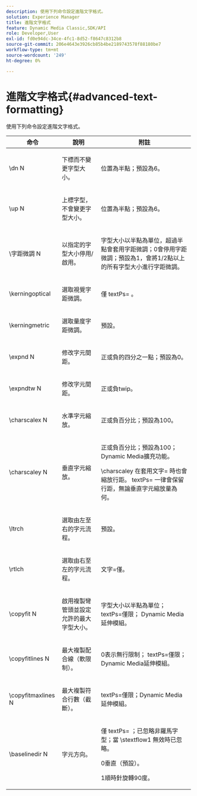 ```yaml
---
description: 使用下列命令設定進階文字格式。
solution: Experience Manager
title: 進階文字格式
feature: Dynamic Media Classic,SDK/API
role: Developer,User
exl-id: fd0e94dc-34ce-4fc1-8d52-f8647c8312b8
source-git-commit: 206e4643e3926cb85b4be2189743578f88180be7
workflow-type: tm+mt
source-wordcount: '249'
ht-degree: 0%

---
```


# 進階文字格式{#advanced-text-formatting}

使用下列命令設定進階文字格式。

<table id="table_43B2EB887C0F471BB60C23B570E7D3D2"> 
 <thead> 
  <tr> 
   <th class="entry"> 命令 </th> 
   <th class="entry"> 說明 </th> 
   <th class="entry"> 附註 </th> 
  </tr> 
 </thead>
 <tbody> 
  <tr> 
   <td> <span class="codeph"> \dn <span class="varname"> N </span> </span> </td> 
   <td> <p>下標而不變更字型大小。 </p> </td> 
   <td> <p>位置為半點；預設為6。 </p> </td> 
  </tr> 
  <tr> 
   <td> <span class="codeph"> \up <span class="varname"> N </span> </span> </td> 
   <td> <p>上標字型，不會變更字型大小。 </p> </td> 
   <td> <p>位置為半點；預設為6。 </p> </td> 
  </tr> 
  <tr> 
   <td> <span class="codeph"> \字距微調<span class="varname"> N </span> </span> </td> 
   <td> <p>以指定的字型大小停用/啟用。 </p> </td> 
   <td> <p>字型大小以半點為單位，超過半點會套用字距微調；0會停用字距微調；預設為1，會將1/2點以上的所有字型大小進行字距微調。 </p> </td> 
  </tr> 
  <tr> 
   <td> <span class="codeph"> \kerningoptical </span> </td> 
   <td> <p>選取視覺字距微調。 </p> </td> 
   <td> <p> 僅<span class="codeph"> textPs= </span>。 </p> </td> 
  </tr> 
  <tr> 
   <td> <span class="codeph"> \kerningmetric </span> </td> 
   <td> <p>選取量度字距微調。 </p> </td> 
   <td> <p>預設。 </p> </td> 
  </tr> 
  <tr> 
   <td> <span class="codeph"> \expnd <span class="varname"> N </span> </span> </td> 
   <td> <p>修改字元間距。 </p> </td> 
   <td> <p>正或負的四分之一點；預設為0。 </p> </td> 
  </tr> 
  <tr> 
   <td> <span class="codeph"> \expndtw <span class="varname"> N </span> </span> </td> 
   <td> <p>修改字元間距。 </p> </td> 
   <td> <p>正或負twip。 </p> </td> 
  </tr> 
  <tr> 
   <td> <span class="codeph"> \charscalex <span class="varname"> N </span> </span> </td> 
   <td> <p>水準字元縮放。 </p> </td> 
   <td> <p>正或負百分比；預設為100。 </p> </td> 
  </tr> 
  <tr> 
   <td> <span class="codeph"> \charscaley <span class="varname"> N </span> </span> </td> 
   <td> <p>垂直字元縮放。 </p> </td> 
   <td> <p>正或負百分比；預設為100；Dynamic Media擴充功能。 </p> <p> <span class="codeph"> \charscaley </span>在套用<span class="codeph">文字= </span>時也會縮放行距。 <span class="codeph"> textPs= </span>一律會保留行距，無論垂直字元縮放量為何。 </p> </td> 
  </tr> 
  <tr> 
   <td> <span class="codeph"> \ltrch </span> </td> 
   <td> <p>選取由左至右的字元流程。 </p> </td> 
   <td> <p>預設。 </p> </td> 
  </tr> 
  <tr> 
   <td> <span class="codeph"> \rtlch </span> </td> 
   <td> <p>選取由右至左的字元流程。 </p> </td> 
   <td> <p> <span class="codeph">文字=僅</span>。 </p> </td> 
  </tr> 
  <tr> 
   <td> <span class="codeph"> \copyfit <span class="varname"> N </span> </span> </td> 
   <td> <p>啟用複製彎管頭並設定允許的最大字型大小。 </p> </td> 
   <td> <p>字型大小以半點為單位；<span class="codeph"> textPs=僅限</span>； Dynamic Media延伸模組。 </p> </td> 
  </tr> 
  <tr> 
   <td> <span class="codeph"> \copyfitlines <span class="varname"> N </span> </span> </td> 
   <td> <p>最大複製配合線（軟限制）。 </p> </td> 
   <td> <p>0表示無行限制；<span class="codeph"> textPs=僅限</span>； Dynamic Media延伸模組。 </p> </td> 
  </tr> 
  <tr> 
   <td> <span class="codeph"> \copyfitmaxlines <span class="varname"> N </span> </span> </td> 
   <td> <p>最大複製符合行數（截斷）。 </p> </td> 
   <td> <p> <span class="codeph"> textPs=僅限</span>；Dynamic Media延伸模組。 </p> </td> 
  </tr> 
  <tr> 
   <td> <span class="codeph"> \baselinedir <span class="varname"> N </span> </span> </td> 
   <td> <p>字元方向。 </p> </td> 
   <td> <p> 僅<span class="codeph"> textPs= </span>；已忽略非羅馬字型；當<span class="codeph"> \stextflow1 </span>無效時已忽略。 </p> <p>0垂直（預設）。 </p> <p>1順時針旋轉90度。 </p> </td> 
  </tr> 
 </tbody> 
</table>
